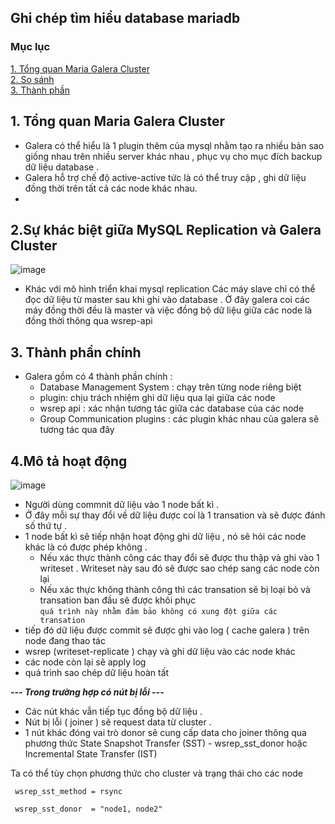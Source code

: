 ## Ghi chép tìm hiểu database mariadb

### Mục lục

[1. Tổng quan Maria Galera Cluster](#tongquan)<br>
[2. So sánh](#sosanh)<br>
[3. Thành phần](#thanhphan)<br>


<a name="tongquan"></a>
## 1. Tổng quan Maria Galera Cluster

- Galera có thể hiểu là 1 plugin thêm của mysql nhằm tạo ra nhiều bản sao giống nhau trên nhiều server khác nhau , phục vụ cho mục đích backup dữ liệu database .
- Galera hỗ trợ chế độ active-active tức là có thể truy cập , ghi dữ liệu đồng thời trên tất cả các node khác nhau.
- 

<a name="sosanh"></a>
## 2.Sự khác biệt giữa MySQL Replication và Galera Cluster

![image](https://user-images.githubusercontent.com/50499526/178454351-23567f18-ce16-4621-922a-4fc4e5ce1858.png)

- Khác với mô hình triển khai mysql replication  Các máy slave chỉ có thể đọc dữ liệu từ master sau khi ghi vào database . Ở đây galera coi các máy đồng thời đều là master và việc đồng bộ dữ liệu giữa các node là đồng thời thông qua wsrep-api

<a name="thanhphan"></a>
## 3. Thành phần chính 

- Galera gồm có 4 thành phần chính :
  + Database Management System : chạy trên từng node riêng biệt 
  + plugin: chịu trách nhiệm ghi dữ liệu qua lại giữa các node
  + wsrep api : xác nhận tương tác giữa các database của các node
  + Group Communication plugins : các plugin khác nhau của galera sẽ tương tác qua đây


## 4.Mô tả hoạt động 

![image](https://user-images.githubusercontent.com/50499526/178629498-7599cfce-9ca4-4218-b50d-80df0daaa83e.png)
- Người dùng commnit dữ liệu vào 1 node bất kì . 
- Ở đây mỗi sự thay đổi về dữ liệu được coi là 1 transation và sẽ được đánh số thứ tự .
- 1 node bất kì sẽ tiếp nhận hoạt động ghi dữ liệu , nó sẽ hỏi các node khác là có được phép không . 
  + Nếu xác thực thành công các thay đổi sẽ được thu thập và ghi vào 1 writeset . Writeset này sau đó sẽ được sao chép sang các node còn lại
  + Nếu xác thực không thành công thì các transation sẽ bị loại bỏ và transation ban đầu sẽ được khôi phục   
  `` quá trình này nhằm đảm bảo không có xung đột giữa các transation ``
- tiếp đó dữ liệu được commit sẽ được ghi vào log ( cache galera ) trên node đang thao tác
- wsrep (writeset-replicate ) chạy và ghi dữ liệu vào các node khác
- các node còn lại sẽ apply log 
- quá trình sao chép dữ liệu hoàn tất

***--- Trong trường hợp có nút bị lỗi ---***
 - Các nút khác vẫn tiếp tục đồng bộ dữ liệu .
 - Nút bị lỗi ( joiner ) sẽ request data từ cluster .
 - 1 nút khác đóng vai trò donor sẽ cung cấp data cho joiner thông qua phương thức State Snapshot Transfer (SST) - wsrep_sst_donor hoặc Incremental State Transfer (IST) 

Ta có thể tùy chọn phương thức cho cluster và trạng thái cho các node

  ```  wsrep_sst_method = rsync ```
  
  ```  wsrep_sst_donor  = "node1, node2" ```
  

    
    
    
